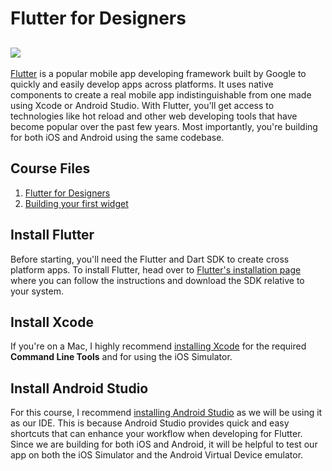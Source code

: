 # Flutter for Designers
![](https://cl.ly/6338dcbc2dd6/download/1.jpg)
---
[Flutter](https://flutter.dev/) is a popular mobile app developing framework built by Google to quickly and easily develop apps across platforms. It uses native components to create a real mobile app indistinguishable from one made using Xcode or Android Studio. With Flutter, you'll get access to technologies like hot reload and other web developing tools that have become popular over the past few years. Most importantly, you're building for both iOS and Android using the same codebase.

## Course Files
1. [Flutter for Designers](https://github.com/aidev1065/flutter-for-designers/tree/0eba55ccf28d2f000cac95534528c348ae37a8de)
2. [Building your first widget](https://github.com/aidev1065/flutter-for-designers/tree/675df36c0511d9d9ca066f792668cc51433dadef)

## Install Flutter

Before starting, you'll need the Flutter and Dart SDK to create cross platform apps. To install Flutter, head over to [Flutter's installation page](https://flutter.dev/docs/get-started/install) where you can follow the instructions and download the SDK relative to your system.

## Install Xcode

If you're on a Mac, I highly recommend [installing Xcode](https://itunes.apple.com/ca/app/xcode/id497799835?mt=12) for the required **Command Line Tools** and for using the iOS Simulator.

## Install Android Studio

For this course, I recommend [installing Android Studio](http://developer.android.com/studio) as we will be using it as our IDE. This is because Android Studio provides quick and easy shortcuts that can enhance your workflow when developing for Flutter. Since we are building for both iOS and Android, it will be helpful to test our app on both the iOS Simulator and the Android Virtual Device emulator.
